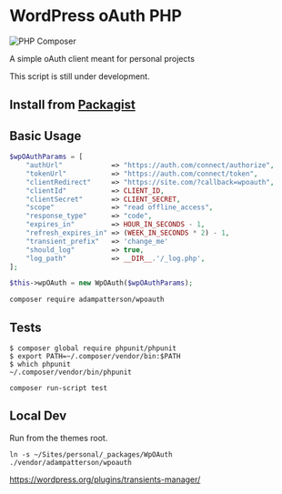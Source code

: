 # WordPress oAuth PHP

![PHP Composer](https://github.com/adampatterson/wpoauth/workflows/PHP%20Composer/badge.svg?branch=main)

A simple oAuth client meant for personal projects

This script is still under development.

## Install from [Packagist](https://packagist.org/packages/adampatterson/wpoauth)

## Basic Usage

```php
$wpOAuthParams = [
    "authUrl"            => "https://auth.com/connect/authorize",
    "tokenUrl"           => "https://auth.com/connect/token",
    "clientRedirect"     => "https://site.com/?callback=wpoauth",
    "clientId"           => CLIENT_ID,
    "clientSecret"       => CLIENT_SECRET,
    "scope"              => "read offline_access",
    "response_type"      => "code",
    "expires_in"         => HOUR_IN_SECONDS - 1,
    "refresh_expires_in" => (WEEK_IN_SECONDS * 2) - 1,
    "transient_prefix"   => 'change_me'
    "should_log"         => true,
    "log_path"           => __DIR__.'/_log.php',
];

$this->wpOAuth = new WpOAuth($wpOAuthParams);
```

`composer require adampatterson/wpoauth`

## Tests

```
$ composer global require phpunit/phpunit
$ export PATH=~/.composer/vendor/bin:$PATH
$ which phpunit
~/.composer/vendor/bin/phpunit
```

`composer run-script test`

## Local Dev

Run from the themes root.

`ln -s ~/Sites/personal/_packages/WpOAuth ./vendor/adampatterson/wpoauth`

https://wordpress.org/plugins/transients-manager/
